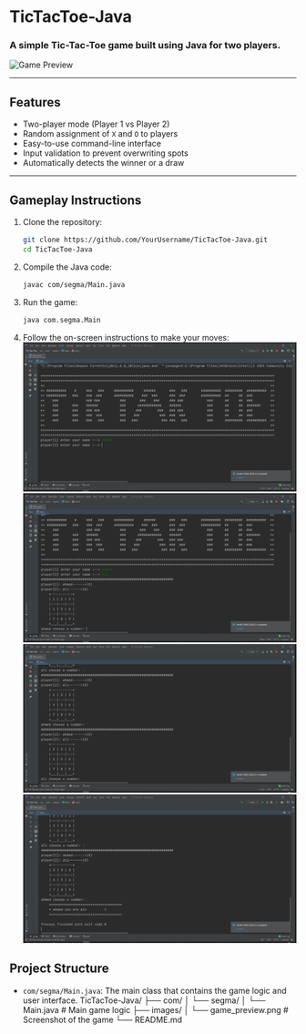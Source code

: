# TicTacToe-Java

### A simple Tic-Tac-Toe game built using Java for two players. 

![Game Preview](images/game_preview.png)

---

## Features
- Two-player mode (Player 1 vs Player 2)
- Random assignment of `X` and `O` to players
- Easy-to-use command-line interface
- Input validation to prevent overwriting spots
- Automatically detects the winner or a draw

---

## Gameplay Instructions
1. Clone the repository:
   ```bash
   git clone https://github.com/YourUsername/TicTacToe-Java.git
   cd TicTacToe-Java
   ```
2. Compile the Java code:
   ```bash
   javac com/segma/Main.java
   ```
3. Run the game:
   ```bash
   java com.segma.Main
   ```
5. Follow the on-screen instructions to make your moves:
   ![Game Preview](images/1.png)
   ![Game Preview](images/2.png)
   ![Game Preview](images/3.png)
   ![Game Preview](images/4.png)

## Project Structure
- `com/segma/Main.java`: The main class that contains the game logic and user interface.
TicTacToe-Java/
├── com/
│   └── segma/
│       └── Main.java   # Main game logic
├── images/
│   └── game_preview.png   # Screenshot of the game
└── README.md
